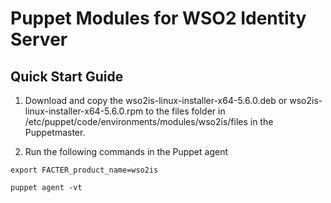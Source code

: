# Puppet Modules for WSO2 Identity Server

## Quick Start Guide
1. Download and copy the wso2is-linux-installer-x64-5.6.0.deb or wso2is-linux-installer-x64-5.6.0.rpm to the files folder in /etc/puppet/code/environments/modules/wso2is/files in the Puppetmaster.

2. Run the following commands in the Puppet agent

```
export FACTER_product_name=wso2is

puppet agent -vt
```
